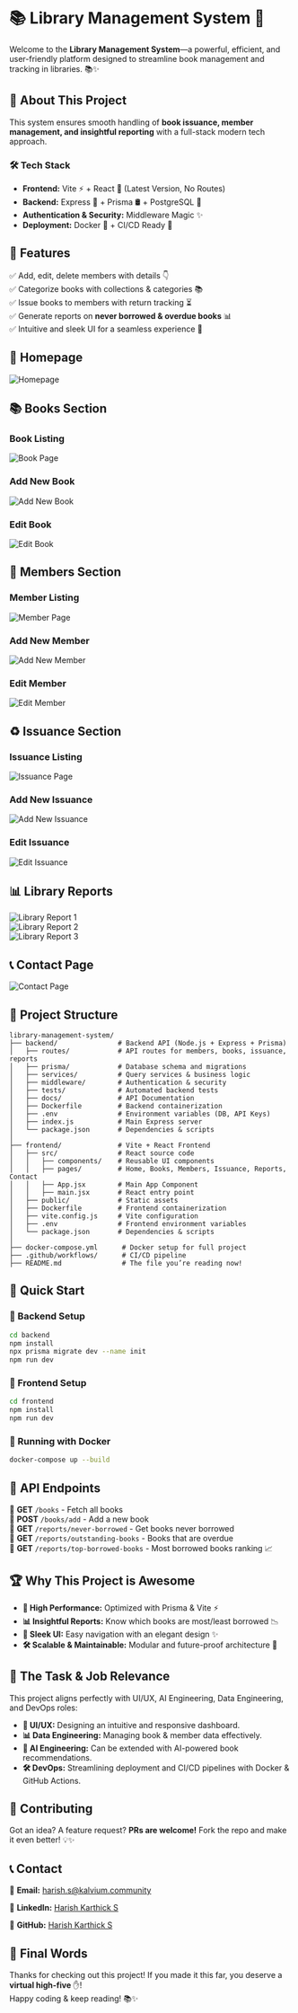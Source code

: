 # 📚 Library Management System 🚀

Welcome to the **Library Management System**—a powerful, efficient, and user-friendly platform designed to streamline book management and tracking in libraries. 📚✨

## 🌟 About This Project
This system ensures smooth handling of **book issuance, member management, and insightful reporting** with a full-stack modern tech approach.

### 🛠 Tech Stack
- **Frontend:** Vite ⚡ + React 🤍 (Latest Version, No Routes)
- **Backend:** Express 🚀 + Prisma 🛢️ + PostgreSQL 🐗
- **Authentication & Security:** Middleware Magic ✨
- **Deployment:** Docker 🐳 + CI/CD Ready 🎯

## 🎯 Features
✅ Add, edit, delete members with details 👇  
✅ Categorize books with collections & categories 📚  
✅ Issue books to members with return tracking ⏳  
✅ Generate reports on **never borrowed & overdue books** 📊  
✅ Intuitive and sleek UI for a seamless experience 🎨  

## 🏡 Homepage
![Homepage](https://snipboard.io/3OnZ82.jpg)

## 📚 Books Section
### Book Listing
![Book Page](https://snipboard.io/dawCYp.jpg)
### Add New Book
![Add New Book](https://snipboard.io/SrqayE.jpg)
### Edit Book
![Edit Book](https://snipboard.io/rR4t2s.jpg)

## 👥 Members Section
### Member Listing
![Member Page](https://snipboard.io/7Dp3gw.jpg)
### Add New Member
![Add New Member](https://snipboard.io/ue9X8b.jpg)
### Edit Member
![Edit Member](https://snipboard.io/pgIWeq.jpg)

## ♻️ Issuance Section
### Issuance Listing
![Issuance Page](https://snipboard.io/57MNXI.jpg)
### Add New Issuance
![Add New Issuance](https://snipboard.io/X1AeN0.jpg)
### Edit Issuance
![Edit Issuance](https://snipboard.io/z78VSh.jpg)

## 📊 Library Reports
![Library Report 1](https://snipboard.io/F136Zt.jpg)  
![Library Report 2](https://snipboard.io/Z6hCY8.jpg)  
![Library Report 3](https://snipboard.io/o2cY3a.jpg)  

## 📞 Contact Page
![Contact Page](https://snipboard.io/MAalJ0.jpg)

## 🏢 Project Structure
```
library-management-system/
├── backend/               # Backend API (Node.js + Express + Prisma)
│   ├── routes/            # API routes for members, books, issuance, reports
│   ├── prisma/            # Database schema and migrations
│   ├── services/          # Query services & business logic
│   ├── middleware/        # Authentication & security
│   ├── tests/             # Automated backend tests
│   ├── docs/              # API Documentation
│   ├── Dockerfile         # Backend containerization
│   ├── .env               # Environment variables (DB, API Keys)
│   ├── index.js           # Main Express server
│   └── package.json       # Dependencies & scripts
│
├── frontend/              # Vite + React Frontend
│   ├── src/               # React source code
│   │   ├── components/    # Reusable UI components
│   │   ├── pages/         # Home, Books, Members, Issuance, Reports, Contact
│   │   ├── App.jsx        # Main App Component
│   │   ├── main.jsx       # React entry point
│   ├── public/            # Static assets
│   ├── Dockerfile         # Frontend containerization
│   ├── vite.config.js     # Vite configuration
│   ├── .env               # Frontend environment variables
│   └── package.json       # Dependencies & scripts
│
├── docker-compose.yml      # Docker setup for full project
├── .github/workflows/      # CI/CD pipeline
├── README.md               # The file you’re reading now!
```

## 🚀 Quick Start
### 🏢 Backend Setup
```sh
cd backend
npm install
npx prisma migrate dev --name init
npm run dev
```

### 🎨 Frontend Setup
```sh
cd frontend
npm install
npm run dev
```

### 🐳 Running with Docker
```sh
docker-compose up --build
```

## 🎯 API Endpoints
📌 **GET** `/books` - Fetch all books  
📌 **POST** `/books/add` - Add a new book  
📌 **GET** `/reports/never-borrowed` - Get books never borrowed  
📌 **GET** `/reports/outstanding-books` - Books that are overdue  
📌 **GET** `/reports/top-borrowed-books` - Most borrowed books ranking 📈  

## 🏆 Why This Project is Awesome
- **🚀 High Performance:** Optimized with Prisma & Vite ⚡
- **📊 Insightful Reports:** Know which books are most/least borrowed 📉
- **🎨 Sleek UI:** Easy navigation with an elegant design ✨
- **🛠 Scalable & Maintainable:** Modular and future-proof architecture 🏢

## 🏅 The Task & Job Relevance
This project aligns perfectly with UI/UX, AI Engineering, Data Engineering, and DevOps roles:
- **💐 UI/UX:** Designing an intuitive and responsive dashboard.
- **📊 Data Engineering:** Managing book & member data effectively.
- **🤖 AI Engineering:** Can be extended with AI-powered book recommendations.
- **🛠 DevOps:** Streamlining deployment and CI/CD pipelines with Docker & GitHub Actions.

## 🤝 Contributing
Got an idea? A feature request? **PRs are welcome!** Fork the repo and make it even better! 💡✨

## 📞 Contact
📧 **Email:** harish.s@kalvium.community

🔗 **LinkedIn:** [Harish Karthick S](https://www.linkedin.com/in/harish-karthick-s-45bb27276/) 

🐙 **GitHub:** [Harish Karthick S](https://github.com/HarishKarthickS)  

## 🎾 Final Words
Thanks for checking out this project! If you made it this far, you deserve a **virtual high-five** ✋!  
Happy coding & keep reading! 📚✨

